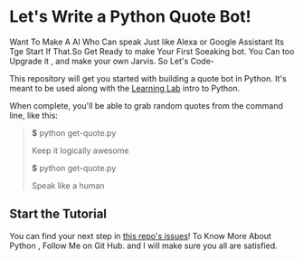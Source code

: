 # Let's Write a Python Quote Bot!

Want To Make A AI Who Can speak Just like Alexa or Google Assistant
Its Tge Start If That.So Get Ready to make Your First Soeaking
bot. You Can too Upgrade it , and make your own Jarvis.
So Let's Code-

This repository will get you started with building a quote bot in Python. It's meant to be used along with the [Learning Lab](https://lab.github.com) intro to Python.

When complete, you'll be able to grab random quotes from the command line, like this:

> **$** python get-quote.py
> 
> Keep it logically awesome
> 
> **$** python get-quote.py
> 
> Speak like a human

## Start the Tutorial

You can find your next step in [this repo's issues](../../issues/)!
To Know More About Python , Follow Me on Git Hub. and  I will  make sure
you all are satisfied.

